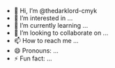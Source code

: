 - 👋 Hi, I’m @thedarklord-cmyk
- 👀 I’m interested in ...
- 🌱 I’m currently learning ...
- 💞️ I’m looking to collaborate on ...
- 📫 How to reach me ...
- 😄 Pronouns: ...
- ⚡ Fun fact: ...

<!---
thedarklord-cmyk/thedarklord-cmyk is a ✨ special ✨ repository because its `README.md` (this file) appears on your GitHub profile.
You can click the Preview link to take a look at your changes.
--->
